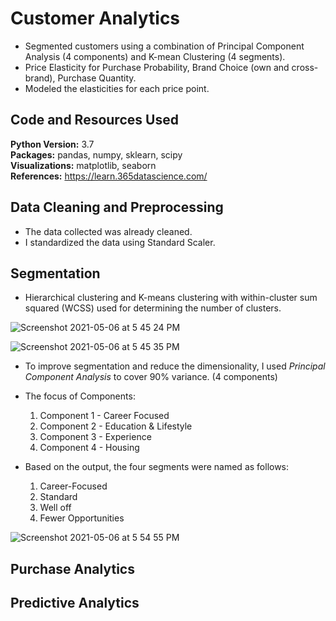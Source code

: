 # Customer Analytics

* Segmented customers using a combination of Principal Component Analysis (4 components) and K-mean Clustering (4 segments).
* Price Elasticity for Purchase Probability, Brand Choice (own and cross-brand), Purchase Quantity.
* Modeled the elasticities for each price point.

## Code and Resources Used 
**Python Version:** 3.7  
**Packages:** pandas, numpy, sklearn, scipy  
**Visualizations:** matplotlib, seaborn   
**References:** https://learn.365datascience.com/

## Data Cleaning and Preprocessing
* The data collected was already cleaned.
* I standardized the data using Standard Scaler.

## Segmentation

* Hierarchical clustering and K-means clustering with within-cluster sum squared (WCSS) used for determining the number of clusters.

![Screenshot 2021-05-06 at 5 45 24 PM](https://user-images.githubusercontent.com/39771193/117369432-e7105e80-ae92-11eb-9d11-c09a92311232.png)

![Screenshot 2021-05-06 at 5 45 35 PM](https://user-images.githubusercontent.com/39771193/117369426-e4156e00-ae92-11eb-83bf-4bfd623ae143.png)

* To improve segmentation and reduce the dimensionality, I used *Principal Component Analysis* to cover 90% variance. (4 components)
* The focus of Components:
  1. Component 1 - Career Focused
  2. Component 2 - Education & Lifestyle
  3. Component 3 - Experience
  4. Component 4 - Housing

* Based on the output, the four segments were named as follows:
  1. Career-Focused
  2. Standard
  3. Well off
  4. Fewer Opportunities

![Screenshot 2021-05-06 at 5 54 55 PM](https://user-images.githubusercontent.com/39771193/117370286-2d19f200-ae94-11eb-9dae-1561bbfc5b59.png)


## Purchase Analytics 

## Predictive Analytics
